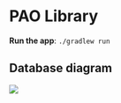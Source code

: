 # PAO Library

**Run the app**: `./gradlew run`

## Database diagram

![](https://i.imgur.com/XS4bZXF.png)